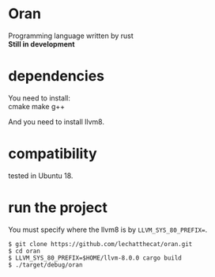 # Oran
Programming language written by rust  
**Still in development**

# dependencies
You need to install:  
cmake make g++ 

And you need to install llvm8.

# compatibility
tested in Ubuntu 18.

# run the project
You must specify where the llvm8 is by `LLVM_SYS_80_PREFIX=`.
```
$ git clone https://github.com/lechatthecat/oran.git
$ cd oran
$ LLVM_SYS_80_PREFIX=$HOME/llvm-8.0.0 cargo build
$ ./target/debug/oran
```
